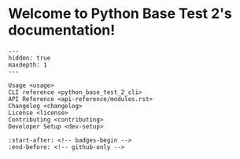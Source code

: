 # Welcome to Python Base Test 2's documentation!

```{toctree}
---
hidden: true
maxdepth: 1
---

Usage <usage>
CLI reference <python_base_test_2_cli>
API Reference <api-reference/modules.rst>
Changelog <changelog>
License <license>
Contributing <contributing>
Developer Setup <dev-setup>
```

```{include} ../../README.md
:start-after: <!-- badges-begin -->
:end-before: <!-- github-only -->
```
